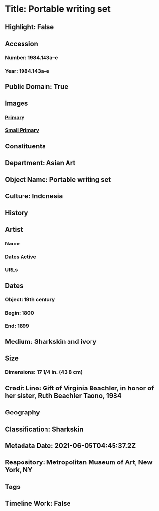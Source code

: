 # Title: Portable writing set
## Highlight: False
## Accession
### Number: 1984.143a–e
### Year: 1984.143a–e
## Public Domain: True
## Images
### [Primary](https://images.metmuseum.org/CRDImages/as/original/1984_143a-e.JPG)
### [Small Primary](https://images.metmuseum.org/CRDImages/as/web-large/1984_143a-e.JPG)
## Constituents
## Department: Asian Art
## Object Name: Portable writing set
## Culture: Indonesia
## History
## Artist
### Name
### Dates Active
### URLs
## Dates
### Object: 19th century
### Begin: 1800
### End: 1899
## Medium: Sharkskin and ivory
## Size
### Dimensions: 17 1/4 in. (43.8 cm)
## Credit Line: Gift of Virginia Beachler, in honor of her sister, Ruth Beachler Taono, 1984
## Geography
## Classification: Sharkskin
## Metadata Date: 2021-06-05T04:45:37.2Z
## Respository: Metropolitan Museum of Art, New York, NY
## Tags
## Timeline Work: False